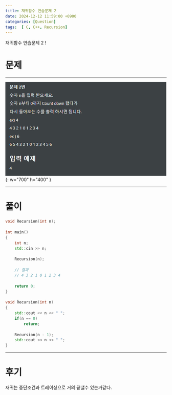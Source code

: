```yaml
---
title: 재귀함수 연습문제 2
date: 2024-12-12 11:59:00 +0900
categories: [Question]  
tags:  [ C, C++, Recursion]
---
```


재귀함수 연습문제 2 !

# 문제   
---------------------------------------

![Desktop View](/assets/img/Recursion2.png){: w="700" h="400" }

---------------------------------------

# 풀이

```c++
void Recursion(int n);

int main()
{
    int n;
    std::cin >> n;

    Recursion(n);
    
    // 결과
    // 4 3 2 1 0 1 2 3 4

    return 0;
}

void Recursion(int n)
{
    std::cout << n << " ";
    if(n == 0)
        return;

    Recursion(n - 1);
    std::cout << n << " ";
}
```
---------------------------------------

# 후기

재귀는 중단조건과 트레이싱으로 거의 끝낼수 있는거같다.
